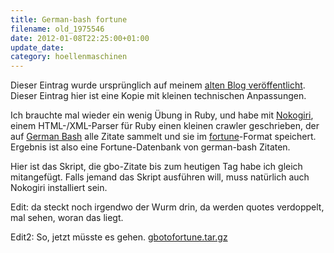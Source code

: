 ```yaml
---
title: German-bash fortune
filename: old_1975546
date: 2012-01-08T22:25:00+01:00
update_date:
category: hoellenmaschinen
---
```

Dieser Eintrag wurde ursprünglich auf meinem [alten Blog veröffentlicht](https://stu.blogger.de/stories/1975546/). Dieser Eintrag hier ist eine Kopie mit kleinen technischen Anpassungen.

Ich brauchte mal wieder ein wenig Übung in Ruby, und habe mit [Nokogiri](http://nokogiri.org/), einem HTML-/XML-Parser für Ruby einen kleinen crawler geschrieben, der auf [German Bash](http://german-bash.org) alle Zitate sammelt und sie im [fortune](http://de.wikipedia.org/wiki/Fortune_%28Computerprogramm%29)-Format speichert. Ergebnis ist also eine Fortune-Datenbank von german-bash Zitaten.

Hier ist das Skript, die gbo-Zitate bis zum heutigen Tag habe ich gleich mitangefügt. Falls jemand das Skript ausführen will, muss natürlich auch Nokogiri installiert sein.

Edit: da steckt noch irgendwo der Wurm drin, da werden quotes verdoppelt, mal sehen, woran das liegt.

Edit2: So, jetzt müsste es gehen.
[gbotofortune.tar.gz](/file/gbotofortune.tar.gz)
